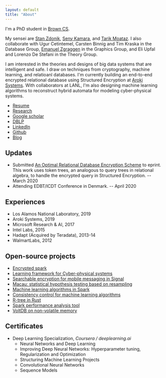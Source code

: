 ```yaml
---
layout: default
title: "About"
---
```


I'm a PhD student in [Brown CS](https://cs.brown.edu).

My sensei are [Stan Zdonik](https://cs.brown.edu/~sbz/), [Seny Kamara](https://cs.brown.edu/~seny/), and [Tarik Moataz](https://cs.brown.edu/~tmoataz/). I also collaborate with Ugur Cetintemel, Carsten Binnig and Tim Kraska in the Database Group, [Emanuel Zgraggen](http://emanuelzgraggen.com/) in the Graphics Group, and Eli Upfal and Lorenzo De Stefani in the Theory Group.

I am interested in the theories and designs of big data systems that are intelligent and safe. I draw on techniques from cryptography, machine learning, and relatioanl databases. I'm currently building an end-to-end encrypted relational database using Structured Encryption at [Aroki Systems](http://aroki.com). With collaborators at LANL, I'm also designing machine learning algorithms to reconstruct hybrid automata for modeling cyber-physical systems.

- [Resume](/assets/resume.pdf)
- [Research](/research)
- [Google scholar](https://goo.gl/DR8pSa)
- [DBLP](http://dblp.uni-trier.de/pers/hd/z/Zhao:Zheguang)
- [LinkedIn](https://www.linkedin.com/in/zheguang)
- [Github](https://github.com/zheguang)
- [Blog](/blog)

## Updates
- Submitted [An Optimal Relational Database Encryption Scheme](https://eprint.iacr.org/2020/274) to eprint. This work uses token trees, an analogous to query trees in relational algebra, to handle the encrypted query in Structured Encryption. -- March 2020
- Attending EDBT/ICDT Conference in Denmark. -- April 2020

## Experiences

- Los Alamos National Laboratory, 2019
- Aroki Systems, 2019
- Microsoft Research & AI, 2017
- Intel Labs, 2015
- Hadapt (Acquired by Teradata), 2013-14
- WalmartLabs, 2012

## Open-source projects

- [Encrypted spark](https://github.com/zheguang/encrypted-spark)
- [Learning framework for Cyber-physical systems](https://github.com/zheguang/cyber-physical-learn)
- [Searchable encryption for mobile messaging in Signal](https://github.com/encryptedsystems/Searchable-Signal-Android)
- [Macau: statistical hypothesis testing based on resampling](https://github.com/zheguang/macau)
- [Machine learning algorithms in Spark](https://github.com/zheguang/spark-study/tree/master/study/src/main/scala/edu/brown/cs/sparkstudy)
- [Consistency control for machine learning algorithms](https://github.com/zheguang/babel)
- [R-tree in Rust](https://github.com/zheguang/rtree)
- [Spark performance analysis tool](https://github.com/zheguang/spark-perftool)
- [VoltDB on non-volatile memory](https://github.com/zheguang/voltdb)

## Certificates

- Deep Learning Specialization, *Coursera / deeplearning.ai*
  - Neural Networks and Deep Learning
  - Improving Deep Neural Networks: Hyperparameter tuning, Regularization and Optimization
  - Structuring Machine Learning Projects
  - Convolutional Neural Networks
  - Sequence Models
